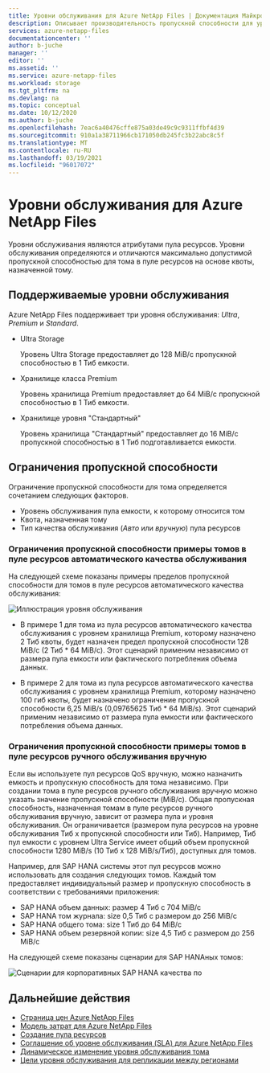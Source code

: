 ```yaml
---
title: Уровни обслуживания для Azure NetApp Files | Документация Майкрософт
description: Описывает производительность пропускной способности для уровней обслуживания Azure NetApp Files.
services: azure-netapp-files
documentationcenter: ''
author: b-juche
manager: ''
editor: ''
ms.assetid: ''
ms.service: azure-netapp-files
ms.workload: storage
ms.tgt_pltfrm: na
ms.devlang: na
ms.topic: conceptual
ms.date: 10/12/2020
ms.author: b-juche
ms.openlocfilehash: 7eac6a40476cffe875a03de49c9c9311ffbf4d39
ms.sourcegitcommit: 910a1a38711966cb171050db245fc3b22abc8c5f
ms.translationtype: MT
ms.contentlocale: ru-RU
ms.lasthandoff: 03/19/2021
ms.locfileid: "96017072"
---
```

# <a name="service-levels-for-azure-netapp-files"></a>Уровни обслуживания для Azure NetApp Files
Уровни обслуживания являются атрибутами пула ресурсов. Уровни обслуживания определяются и отличаются максимально допустимой пропускной способностью для тома в пуле ресурсов на основе квоты, назначенной тому.

## <a name="supported-service-levels"></a>Поддерживаемые уровни обслуживания

Azure NetApp Files поддерживает три уровня обслуживания: *Ultra*, *Premium* и *Standard*. 

* <a name="Ultra"></a>Ultra Storage

    Уровень Ultra Storage предоставляет до 128 MiB/с пропускной способностью в 1 Тиб емкости. 

* <a name="Premium"></a>Хранилище класса Premium

    Уровень хранилища Premium предоставляет до 64 MiB/с пропускной способностью в 1 Тиб емкости. 

* <a name="Standard"></a>Хранилище уровня "Стандартный"

    Уровень хранилища "Стандартный" предоставляет до 16 MiB/с пропускной способностью в 1 Тиб подготавливается емкости.

## <a name="throughput-limits"></a>Ограничения пропускной способности

Ограничение пропускной способности для тома определяется сочетанием следующих факторов.
* Уровень обслуживания пула емкости, к которому относится том
* Квота, назначенная тому  
* Тип качества обслуживания (*Авто* или *вручную*) пула ресурсов  

### <a name="throughput-limit-examples-of-volumes-in-an-auto-qos-capacity-pool"></a>Ограничения пропускной способности примеры томов в пуле ресурсов автоматического качества обслуживания

На следующей схеме показаны примеры пределов пропускной способности для томов в пуле ресурсов автоматического качества обслуживания:

![Иллюстрация уровня обслуживания](../media/azure-netapp-files/azure-netapp-files-service-levels.png)

* В примере 1 для тома из пула ресурсов автоматического качества обслуживания с уровнем хранилища Premium, которому назначено 2 Тиб квоты, будет назначен предел пропускной способности 128 MiB/с (2 Тиб * 64 MiB/с). Этот сценарий применим независимо от размера пула емкости или фактического потребления объема данных.

* В примере 2 для тома из пула ресурсов автоматического качества обслуживания с уровнем хранилища Premium, которому назначено 100 гиб квоты, будет назначено ограничение пропускной способности 6,25 MiB/s (0,09765625 Тиб * 64 MiB/s). Этот сценарий применим независимо от размера пула емкости или фактического потребления объема данных.

### <a name="throughput-limit-examples-of-volumes-in-a-manual-qos-capacity-pool"></a>Ограничения пропускной способности примеры томов в пуле ресурсов ручного обслуживания вручную 

Если вы используете пул ресурсов QoS вручную, можно назначить емкость и пропускную способность для тома независимо. При создании тома в пуле ресурсов ручного обслуживания вручную можно указать значение пропускной способности (MiB/с). Общая пропускная способность, назначенная томам в пуле ресурсов ручного обслуживания вручную, зависит от размера пула и уровня обслуживания. Он ограничивается (размером пула ресурсов на уровне обслуживания Тиб x пропускной способности или Тиб). Например, Тиб пул емкости с уровнем Ultra Service имеет общий объем пропускной способности 1280 MiB/s (10 Тиб x 128 MiB/s/Тиб), доступных для томов.

Например, для SAP HANA системы этот пул ресурсов можно использовать для создания следующих томов. Каждый том предоставляет индивидуальный размер и пропускную способность в соответствии с требованиями приложения:

* SAP HANA объем данных: размер 4 Тиб с 704 MiB/с
* SAP HANA том журнала: size 0,5 Тиб с размером до 256 MiB/с
* SAP HANA общего тома: size 1 Тиб до 64 MiB/с
* SAP HANA объем резервной копии: size 4,5 Тиб с размером до 256 MiB/с

На следующей схеме показаны сценарии для SAP HANAных томов:

![Сценарии для корпоративных SAP HANA качества по](../media/azure-netapp-files/qos-sap-hana-volume-scenarios.png) 

## <a name="next-steps"></a>Дальнейшие действия

- [Страница цен Azure NetApp Files](https://azure.microsoft.com/pricing/details/storage/netapp/)
- [Модель затрат для Azure NetApp Files](azure-netapp-files-cost-model.md) 
- [Создание пула ресурсов](azure-netapp-files-set-up-capacity-pool.md)
- [Соглашение об уровне обслуживания (SLA) для Azure NetApp Files](https://azure.microsoft.com/support/legal/sla/netapp/)
- [Динамическое изменение уровня обслуживания тома](dynamic-change-volume-service-level.md) 
- [Цели уровня обслуживания для репликации между регионами](cross-region-replication-introduction.md#service-level-objectives)

